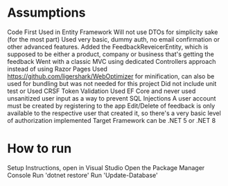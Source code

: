 # Assumptions

Code First Used in Entity Framework
Will not use DTOs for simplicity sake (for the most part)
Used very basic, dummy auth, no email confirmation or other advanced features.
Added the FeedbackReveicerEntity, which is supposed to be either a product, company or business that's getting the feedback
Went with a classic MVC using dedicated Controllers approach instead of using Razor Pages
Used https://github.com/ligershark/WebOptimizer for minification, can also be used for bundling but was not needed for this project
Did not include unit test or 
Used CRSF Token Validation
Used EF Core and never used unsanitized user input as a way to prevent SQL Injections
A user account must be created by registering to the app
Edit/Delete of feedback is only available to the respective user that created it, so there's a very basic level of authorization implemented
Target Framework can be .NET 5 or .NET 8


# How to run
Setup Instructions, open in Visual Studio
Open the Package Manager Console
Run 'dotnet restore'
Run 'Update-Database'
